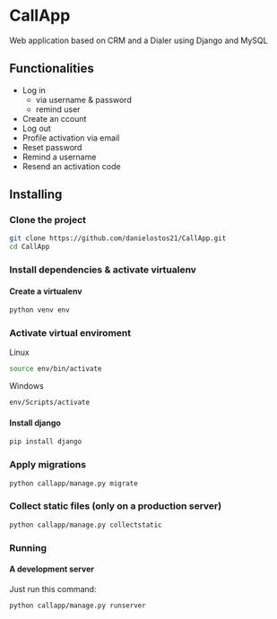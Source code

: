 # CallApp
Web application based on CRM and a Dialer using Django and MySQL

## Functionalities

- Log in
    - via username & password 
    - remind user
- Create an ccount
- Log out
- Profile activation via email
- Reset password
- Remind a username
- Resend an activation code




## Installing

### Clone the project

```bash
git clone https://github.com/danielostos21/CallApp.git
cd CallApp
```

### Install dependencies & activate virtualenv

#### Create a virtualenv 

```bash
python venv env
```

### Activate virtual enviroment 

Linux
```bash
source env/bin/activate
```
Windows
```bash
env/Scripts/activate
```



#### Install django

```bash
pip install django

```


### Apply migrations

```bash
python callapp/manage.py migrate
```

### Collect static files (only on a production server)

```bash
python callapp/manage.py collectstatic
```

### Running

#### A development server

Just run this command:

```bash
python callapp/manage.py runserver
```